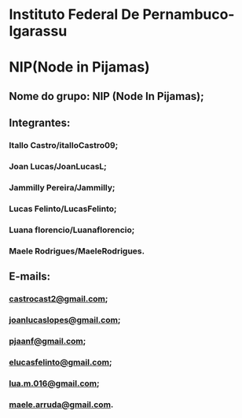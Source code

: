 # Instituto Federal De Pernambuco-Igarassu
# NIP(Node in Pijamas)

 ## Nome do grupo: **NIP (Node In Pijamas);**
 ## Integrantes:
 ### Itallo Castro/italloCastro09;
 ### Joan Lucas/JoanLucasL;
 ### Jammilly Pereira/Jammilly;
 ### Lucas Felinto/LucasFelinto;
 ### Luana florencio/Luanaflorencio;
 ### Maele Rodrigues/MaeleRodrigues.
 ## E-mails:
 ### castrocast2@gmail.com;
 ### joanlucaslopes@gmail.com;
 ### pjaanf@gmail.com;
 ### elucasfelinto@gmail.com;
 ### lua.m.016@gmail.com;
 ### maele.arruda@gmail.com.
